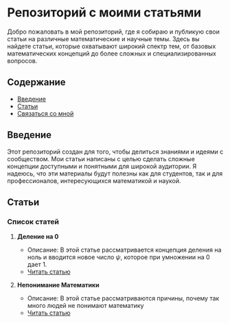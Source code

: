 # Репозиторий с моими статьями

Добро пожаловать в мой репозиторий, где я собираю и публикую свои статьи на различные математические и научные темы. Здесь вы найдете статьи, которые охватывают широкий спектр тем, от базовых математических концепций до более сложных и специализированных вопросов.

## Содержание

- [Введение](#введение)
- [Статьи](#статьи)
- [Связаться со мной](https://t.me/cobtain)

## Введение

Этот репозиторий создан для того, чтобы делиться знаниями и идеями с сообществом. Мои статьи написаны с целью сделать сложные концепции доступными и понятными для широкой аудитории. Я надеюсь, что эти материалы будут полезны как для студентов, так и для профессионалов, интересующихся математикой и наукой.

## Статьи

### Список статей

1. **Деление на 0**
   - Описание: В этой статье рассматривается концепция деления на ноль и вводится новое число $\psi$, которое при умножении на 0 дает 1.
   - [Читать статью](https://github.com/DanilaKouzmenko/Math-Articles/blob/main/zerodivision.md)

1. **Непонимание Математики**
   - Описание: В этой статье рассматриваются причины, почему так много людей не понимают математику
   - [Читать статью](https://github.com/DanilaKouzmenko/Math-Articles/blob/main/misunderstanding.md)
